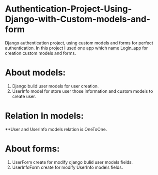 # Authentication-Project-Using-Django-with-Custom-models-and-form
 Django authentication project, using custom models and forms for perfect authentication.
 In this project i used one app which name Login_app for creation custom models and forms.
 
 # About models:
  1. Django bulid user models for user creation.
  2. UserInfo model for store user those information and custom models to create user.

 # Relation In models:
  **User and UserInfo models relation is OneToOne.
   
 # About forms:
  1. UserForm create for modify django bulid user models fields.
  2. UserInfoForm create for modify UserInfo models fields.

